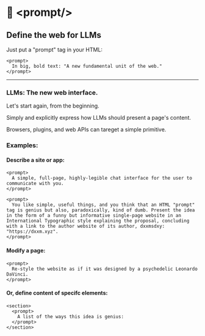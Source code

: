 # 📃 \<prompt\/\>
## Define the web for LLMs

Just put a "prompt" tag in your HTML:

```
<prompt>
  In big, bold text: "A new fundamental unit of the web."
</prompt>
```

---

### LLMs: The new web interface.

Let's start again, from the beginning.

Simply and explicitly express how LLMs should present a page's content.

Browsers, plugins, and web APIs can tareget a simple primitive.


### Examples:

#### Describe a site or app:

```
<prompt>
  A simple, full-page, highly-legible chat interface for the user to communicate with you.
</prompt>
```

```
<prompt>
  You like simple, useful things, and you think that an HTML "prompt" tag is genius but also, paradoxically, kind of dumb. Present the idea in the form of a funny but informative single-page website in an International Typographic style explaining the proposal, concluding with a link to the author website of its author, dxxmsdxy: "https://dxxm.xyz".
</prompt>
```

#### Modify a page:
```
<prompt>
  Re-style the website as if it was designed by a psychedelic Leonardo DaVinci.
</prompt>
```

#### Or, define content of specifc elements:
```
<section>
  <prompt>
    A list of the ways this idea is genius:
  </prompt>
</section>
```
